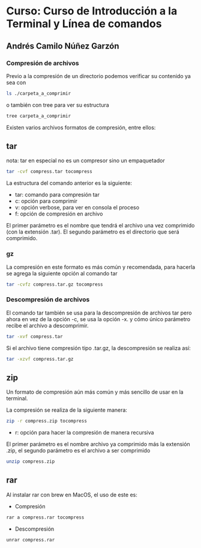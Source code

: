 # Curso: Curso de Introducción a la Terminal y Línea de comandos

## Andrés Camilo Núñez Garzón

### Compresión de archivos

Previo a la compresión de un directorio podemos verificar su contenido ya sea con

```bash
ls ./carpeta_a_comprimir
```

o también con tree para ver su estructura

```bash
tree carpeta_a_comprimir
```

Existen varios archivos formatos de compresión, entre ellos:

## tar

nota: tar en especial no es un compresor sino un empaquetador

```bash
tar -cvf compress.tar tocompress
```

La estructura del comando anterior es la siguiente:

- tar: comando para compresión tar
- c: opción para comprimir
- v: opción verbose, para ver en consola el proceso
- f: opción de compresión en archivo

El primer parámetro es el nombre que tendrá el archivo una vez comprimido (con la extensión .tar). El segundo parámetro es el directorio que será comprimido.

### gz

La compresión en este formato es más común y recomendada, para hacerla se agrega la siguiente opción al comando tar

```bash
tar -cvfz compress.tar.gz tocompress
```

### Descompresión de archivos

El comando tar también se usa para la descompresión de archivos tar pero ahora en vez de la opción -c, se usa la opción -x. y cómo único parámetro recibe el archivo a descomprimir.

```bash
tar -xvf compress.tar
```

Si el archivo tiene compresión tipo .tar.gz, la descompresión se realiza así:

```bash
tar -xzvf compress.tar.gz 
```

## zip

Un formato de compresión aún más común y más sencillo de usar en la terminal.

La compresión se realiza de la siguiente manera:

```bash
zip -r compress.zip tocompress
```

- r: opción para hacer la compresión de manera recursiva

El primer parámetro es el nombre archivo ya comprimido más la extensión .zip, el segundo parámetro es el archivo a ser comprimido

```bash
unzip compress.zip
```

## rar

Al instalar rar con brew en MacOS, el uso de este es:

- Compresión

```bash
rar a compress.rar tocompress
```

- Descompresión

```bash
unrar compress.rar
```
